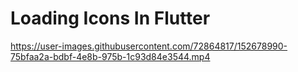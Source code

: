 # Loading Icons In Flutter



https://user-images.githubusercontent.com/72864817/152678990-75bfaa2a-bdbf-4e8b-975b-1c93d84e3544.mp4

